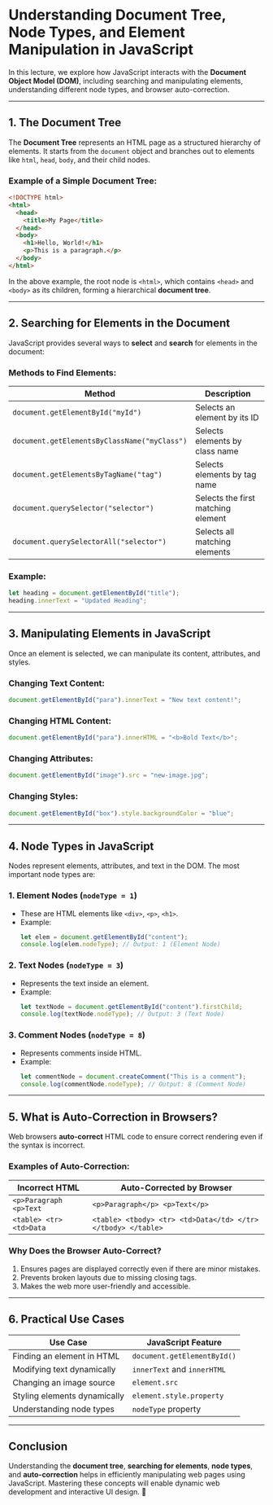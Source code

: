 # **Understanding Document Tree, Node Types, and Element Manipulation in JavaScript**

In this lecture, we explore how JavaScript interacts with the **Document Object Model (DOM)**, including searching and manipulating elements, understanding different node types, and browser auto-correction.

---

## **1. The Document Tree**
The **Document Tree** represents an HTML page as a structured hierarchy of elements. It starts from the `document` object and branches out to elements like `html`, `head`, `body`, and their child nodes.

### **Example of a Simple Document Tree:**
```html
<!DOCTYPE html>
<html>
  <head>
    <title>My Page</title>
  </head>
  <body>
    <h1>Hello, World!</h1>
    <p>This is a paragraph.</p>
  </body>
</html>
```
In the above example, the root node is `<html>`, which contains `<head>` and `<body>` as its children, forming a hierarchical **document tree**.

---

## **2. Searching for Elements in the Document**
JavaScript provides several ways to **select** and **search** for elements in the document:

### **Methods to Find Elements:**
| Method | Description |
|--------|-------------|
| `document.getElementById("myId")` | Selects an element by its ID |
| `document.getElementsByClassName("myClass")` | Selects elements by class name |
| `document.getElementsByTagName("tag")` | Selects elements by tag name |
| `document.querySelector("selector")` | Selects the first matching element |
| `document.querySelectorAll("selector")` | Selects all matching elements |

### **Example:**
```javascript
let heading = document.getElementById("title");
heading.innerText = "Updated Heading";
```

---

## **3. Manipulating Elements in JavaScript**
Once an element is selected, we can manipulate its content, attributes, and styles.

### **Changing Text Content:**
```javascript
document.getElementById("para").innerText = "New text content!";
```

### **Changing HTML Content:**
```javascript
document.getElementById("para").innerHTML = "<b>Bold Text</b>";
```

### **Changing Attributes:**
```javascript
document.getElementById("image").src = "new-image.jpg";
```

### **Changing Styles:**
```javascript
document.getElementById("box").style.backgroundColor = "blue";
```

---

## **4. Node Types in JavaScript**
Nodes represent elements, attributes, and text in the DOM. The most important node types are:

### **1. Element Nodes (`nodeType = 1`)**
- These are HTML elements like `<div>`, `<p>`, `<h1>`.
- Example:
  ```javascript
  let elem = document.getElementById("content");
  console.log(elem.nodeType); // Output: 1 (Element Node)
  ```

### **2. Text Nodes (`nodeType = 3`)**
- Represents the text inside an element.
- Example:
  ```javascript
  let textNode = document.getElementById("content").firstChild;
  console.log(textNode.nodeType); // Output: 3 (Text Node)
  ```

### **3. Comment Nodes (`nodeType = 8`)**
- Represents comments inside HTML.
- Example:
  ```javascript
  let commentNode = document.createComment("This is a comment");
  console.log(commentNode.nodeType); // Output: 8 (Comment Node)
  ```

---

## **5. What is Auto-Correction in Browsers?**
Web browsers **auto-correct** HTML code to ensure correct rendering even if the syntax is incorrect.

### **Examples of Auto-Correction:**
| Incorrect HTML | Auto-Corrected by Browser |
|--------------|------------------------|
| `<p>Paragraph <p>Text` | `<p>Paragraph</p> <p>Text</p>` |
| `<table> <tr> <td>Data` | `<table> <tbody> <tr> <td>Data</td> </tr> </tbody> </table>` |

### **Why Does the Browser Auto-Correct?**
1. Ensures pages are displayed correctly even if there are minor mistakes.
2. Prevents broken layouts due to missing closing tags.
3. Makes the web more user-friendly and accessible.

---

## **6. Practical Use Cases**
| Use Case | JavaScript Feature |
|----------|-------------------|
| Finding an element in HTML | `document.getElementById()` |
| Modifying text dynamically | `innerText` and `innerHTML` |
| Changing an image source | `element.src` |
| Styling elements dynamically | `element.style.property` |
| Understanding node types | `nodeType` property |

---

## **Conclusion**
Understanding the **document tree**, **searching for elements**, **node types**, and **auto-correction** helps in efficiently manipulating web pages using JavaScript. Mastering these concepts will enable dynamic web development and interactive UI design. 🚀


